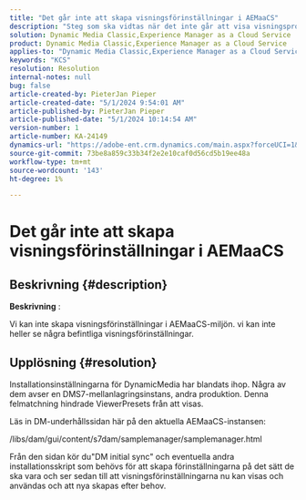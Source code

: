 ```yaml
---
title: "Det går inte att skapa visningsförinställningar i AEMaaCS"
description: "Steg som ska vidtas när det inte går att visa visningsprogramförinställningar och inte går att skapa nya i AEMaaCS"
solution: Dynamic Media Classic,Experience Manager as a Cloud Service
product: Dynamic Media Classic,Experience Manager as a Cloud Service
applies-to: "Dynamic Media Classic,Experience Manager as a Cloud Service"
keywords: "KCS"
resolution: Resolution
internal-notes: null
bug: false
article-created-by: PieterJan Pieper
article-created-date: "5/1/2024 9:54:01 AM"
article-published-by: PieterJan Pieper
article-published-date: "5/1/2024 10:14:54 AM"
version-number: 1
article-number: KA-24149
dynamics-url: "https://adobe-ent.crm.dynamics.com/main.aspx?forceUCI=1&pagetype=entityrecord&etn=knowledgearticle&id=b51afdb6-a007-ef11-9f8a-6045bd02b206"
source-git-commit: 73be8a859c33b34f2e2e10caf0d56cd5b19ee48a
workflow-type: tm+mt
source-wordcount: '143'
ht-degree: 1%

---
```


# Det går inte att skapa visningsförinställningar i AEMaaCS

## Beskrivning {#description}


<b>Beskrivning</b> :

Vi kan inte skapa visningsförinställningar i AEMaaCS-miljön.
vi kan inte heller se några befintliga visningsförinställningar.


## Upplösning {#resolution}


Installationsinställningarna för DynamicMedia har blandats ihop. Några av dem avser en DMS7-mellanlagringsinstans, andra produktion. Denna felmatchning hindrade ViewerPresets från att visas.

Läs in DM-underhållssidan här på den aktuella AEMaaCS-instansen:

/libs/dam/gui/content/s7dam/samplemanager/samplemanager.html

Från den sidan kör du&quot;DM initial sync&quot; och eventuella andra installationsskript som behövs för att skapa förinställningarna på det sätt de ska vara och ser sedan till att visningsförinställningarna nu kan visas och användas och att nya skapas efter behov.
